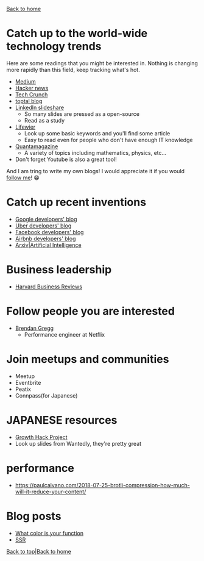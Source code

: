 [Back to home](./README.md)

# Catch up to the world-wide technology trends
Here are some readings that you might be interested in.
Nothing is changing more rapidly than this field, keep tracking what's hot.

* [Medium](https://medium.com/)
* [Hacker news](https://news.ycombinator.com/)
* [Tech Crunch](https://techcrunch.com/)
* [toptal blog](https://www.toptal.com/developers/blog)
* [LinkedIn slideshare](https://www.slideshare.net/)
  * So many slides are pressed as a open-source
  * Read as a study
* [Lifewier](https://www.lifewire.com/)
  * Look up some basic keywords and you'll find some article
  * Easy to read even for people who don't have enough IT knowledge
* [Quantamagazine](https://www.quantamagazine.org/)
  * A variety of topics including mathematics, physics, etc...
* Don't forget Youtube is also a great tool!

And I am tring to write my own blogs! I would appreciate it if you would [follow me](https://medium.com/@yutafujii_59175)! :grin:

# Catch up recent inventions

* [Google developers' blog](https://developers.googleblog.com/)
* [Uber developers' blog](https://eng.uber.com/)
* [Facebook developers' blog](https://developers.facebook.com/blog/)
* [Airbnb developers' blog](https://medium.com/airbnb-engineering)
* [Arxiv|Artificial Intelligence](https://arxiv.org/list/cs.AI/recent)

# Business leadership

* [Harvard Business Reviews](https://hbr.org/)

# Follow people you are interested

* [Brendan Gregg](http://www.brendangregg.com/)
  * Performance engineer at Netflix


# Join meetups and communities

* Meetup
* Eventbrite
* Peatix
* Connpass(for Japanese)

# JAPANESE resources
* [Growth Hack Project](https://note.mu/kajiken0630/n/nad654142d9ef?fbclid=IwAR28mCNCBAQ5_G_i7ovsLE47LWUtNKGIb0RrjujOMdnTGHWT5zOlfkY9p2Q)
* Look up slides from Wantedly, they're pretty great

# performance

* https://paulcalvano.com/2018-07-25-brotli-compression-how-much-will-it-reduce-your-content/


# Blog posts

* [What color is your function](https://journal.stuffwithstuff.com/2015/02/01/what-color-is-your-function/)
* [SSR](https://gist.github.com/Widdershin/98fd4f0e416e8eb2906d11fd1da62984)

[Back to top](./readings.md#Catch-up-to-the-world)|[Back to home](./README.md)
